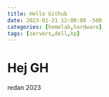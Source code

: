 ```yaml
---
title: Hello Github
date: 2023-01-21 12:00:00 -500
categories: [homelab,hardware]
tags: [servers,dell,hp]
---
```


# Hej GH
redan 2023
